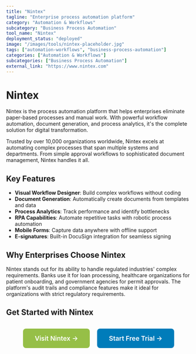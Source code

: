 ```yaml
---
title: "Nintex"
tagline: "Enterprise process automation platform"
category: "Automation & Workflows"
subcategory: "Business Process Automation"
tool_name: "Nintex"
deployment_status: "deployed"
image: "/images/tools/nintex-placeholder.jpg"
tags: ["automation-workflows", "business-process-automation"]
categories: ["Automation & Workflows"]
subcategories: ["Business Process Automation"]
external_link: "https://www.nintex.com"
---
```


# Nintex

Nintex is the process automation platform that helps enterprises eliminate paper-based processes and manual work. With powerful workflow automation, document generation, and process analytics, it's the complete solution for digital transformation.

Trusted by over 10,000 organizations worldwide, Nintex excels at automating complex processes that span multiple systems and departments. From simple approval workflows to sophisticated document management, Nintex handles it all.

## Key Features
- **Visual Workflow Designer**: Build complex workflows without coding
- **Document Generation**: Automatically create documents from templates and data
- **Process Analytics**: Track performance and identify bottlenecks
- **RPA Capabilities**: Automate repetitive tasks with robotic process automation
- **Mobile Forms**: Capture data anywhere with offline support
- **E-signatures**: Built-in DocuSign integration for seamless signing

## Why Enterprises Choose Nintex
Nintex stands out for its ability to handle regulated industries' complex requirements. Banks use it for loan processing, healthcare organizations for patient onboarding, and government agencies for permit approvals. The platform's audit trails and compliance features make it ideal for organizations with strict regulatory requirements.

## Get Started with Nintex

<div style="text-align: center; margin: 2rem 0;">
  <a href="https://www.nintex.com" target="_blank" rel="noopener noreferrer" style="display: inline-block; background: #96BF47; color: white; padding: 1rem 2rem; text-decoration: none; border-radius: 8px; font-weight: 600; font-size: 1.1rem; margin-right: 1rem;">Visit Nintex →</a>
  <a href="https://www.nintex.com/free-trial" target="_blank" rel="noopener noreferrer" style="display: inline-block; background: #007cba; color: white; padding: 1rem 2rem; text-decoration: none; border-radius: 8px; font-weight: 600; font-size: 1.1rem;">Start Free Trial →</a>
</div>